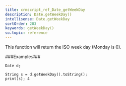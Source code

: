 ```yaml
---
title: crmscript_ref_Date_getWeekDay
description: Date.getWeekDay()
intellisense: Date.getWeekDay
sortOrder: 203
keywords: getWeekDay()
so.topic: reference
---
```


This function will return the ISO week day (Monday is 0).




###Example:###
    
    Date d;
    
    String s = d.getWeekDay().toString();
    print(s); 4


